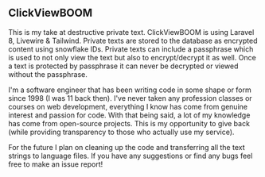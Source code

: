 ## ClickViewBOOM

This is my take at destructive private text. ClickViewBOOM is using Laravel 8, Livewire & Tailwind. Private texts are stored to the database as encrypted content using snowflake IDs. Private texts can include a passphrase which is used to not only view the text but also to encrypt/decrypt it as well. Once a text is protected by passphrase it can never be decrypted or viewed without the passphrase.

I'm a software engineer that has been writing code in some shape or form since 1998 (I was 11 back then). I've never taken any profession classes or courses on web development, everything I know has come from genuine interest and passion for code. With that being said, a lot of my knowledge has come from open-source projects. This is my opportunity to give back (while providing transparency to those who actually use my service).

For the future I plan on cleaning up the code and transferring all the text strings to language files. If you have any suggestions or find any bugs feel free to make an issue report!
